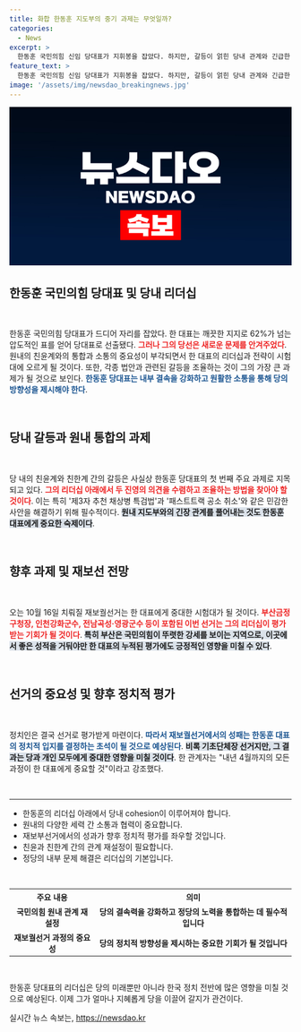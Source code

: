 ```yaml
---
title: 화합 한동훈 지도부의 중기 과제는 무엇일까?
categories:
  - News
excerpt: >
  한동훈 국민의힘 신임 당대표가 지휘봉을 잡았다. 하지만, 갈등이 얽힌 당내 관계와 긴급한 특검법 문제들이 그의 리더십을 시험대에 올릴 예정이다. 10·16 재보선이 그의 정치적 성과를 판가름할 중요한 이정표로 떠오르고 있다.
feature_text: >
  한동훈 국민의힘 신임 당대표가 지휘봉을 잡았다. 하지만, 갈등이 얽힌 당내 관계와 긴급한 특검법 문제들이 그의 리더십을 시험대에 올릴 예정이다. 10·16 재보선이 그의 정치적 성과를 판가름할 중요한 이정표로 떠오르고 있다.
image: '/assets/img/newsdao_breakingnews.jpg'
---
```


<p><img src="/assets/img/newsdao_breakingnews.jpg" alt="implanttips 속보" /></p>

<h2 data-ke-size="size26">한동훈 국민의힘 당대표 및 당내 리더십</h2>

<p data-ke-size="size16">&nbsp;</p>

<p>한동훈 국민의힘 당대표가 드디어 자리를 잡았다. 한 대표는 깨끗한 지지로 62%가 넘는 압도적인 표를 얻어 당대표로 선출됐다. <b><span style="color: #ee2323;">그러나 그의 당선은 새로운 문제를 안겨주었다</span></b>. 원내의 친윤계와의 통합과 소통의 중요성이 부각되면서 한 대표의 리더십과 전략이 시험대에 오르게 될 것이다. 또한, 각종 법안과 관련된 갈등을 조율하는 것이 그의 가장 큰 과제가 될 것으로 보인다. <b><span style="color: #1a5490;">한동훈 당대표는 내부 결속을 강화하고 원활한 소통을 통해 당의 방향성을 제시해야 한다</span></b>.</p>

<p data-ke-size="size16">&nbsp;</p>

<h2 data-ke-size="size26">당내 갈등과 원내 통합의 과제</h2>

<p data-ke-size="size16">&nbsp;</p>

<p>당 내의 친윤계와 친한계 간의 갈등은 사실상 한동훈 당대표의 첫 번째 주요 과제로 지목되고 있다. <b><span style="color: #ee2323;">그의 리더십 아래에서 두 진영의 의견을 수렴하고 조율하는 방법을 찾아야 할 것이다</span></b>. 이는 특히 '제3자 추천 채상병 특검법'과 '패스트트랙 공소 취소'와 같은 민감한 사안을 해결하기 위해 필수적이다. <b><span style="background-color: #21538527;">원내 지도부와의 긴장 관계를 풀어내는 것도 한동훈 대표에게 중요한 숙제이다</span></b>. </p>

<p data-ke-size="size16">&nbsp;</p>

<h2 data-ke-size="size26">향후 과제 및 재보선 전망</h2>

<p data-ke-size="size16">&nbsp;</p>

<p>오는 10월 16일 치뤄질 재보궐선거는 한 대표에게 중대한 시험대가 될 것이다. <b><span style="color: #ee2323;">부산금정구청장, 인천강화군수, 전남곡성·영광군수 등이 포함된 이번 선거는 그의 리더십이 평가받는 기회가 될 것이다</span></b>. <b><span style="background-color: #21538527;">특히 부산은 국민의힘이 뚜렷한 강세를 보이는 지역으로, 이곳에서 좋은 성적을 거둬야만 한 대표의 누적된 평가에도 긍정적인 영향을 미칠 수 있다</span></b>.</p>

<p data-ke-size="size16">&nbsp;</p>

<h2 data-ke-size="size26">선거의 중요성 및 향후 정치적 평가</h2>

<p data-ke-size="size16">&nbsp;</p>

<p>정치인은 결국 선거로 평가받게 마련이다. <b><span style="color: #1a5490;">따라서 재보궐선거에서의 성패는 한동훈 대표의 정치적 입지를 결정하는 초석이 될 것으로 예상된다</span></b>. <b><span style="background-color: #21538527;">비록 기초단체장 선거지만, 그 결과는 당과 개인 모두에게 중대한 영향을 미칠 것이다</span></b>. 한 관계자는 "내년 4월까지의 모든 과정이 한 대표에게 중요할 것"이라고 강조했다.</p>

<p data-ke-size="size16">&nbsp;</p>

<hr>

<ul>
<li>한동훈의 리더십 아래에서 당내 cohesion이 이루어져야 합니다.</li>
<li>원내의 다양한 세력 간 소통과 협력이 중요합니다.</li>
<li>재보부선거에서의 성과가 향후 정치적 평가를 좌우할 것입니다.</li>
<li>친윤과 친한계 간의 관계 재설정이 필요합니다.</li>
<li>정당의 내부 문제 해결은 리더십의 기본입니다.</li>
</ul>

<p data-ke-size="size16">&nbsp;</p>

<table style="width: 100%; border-collapse: collapse;">
<tr>
<th style="text-align: center; height: 22px;"><b>주요 내용</b></th>
<th style="text-align: center; height: 22px;"><b>의미</b></th>
</tr>
<tr>
<td style="text-align: center; height: 17px;"><b>국민의힘 원내 관계 재설정</b></td>
<td style="text-align: center; height: 17px;"><b>당의 결속력을 강화하고 정당의 노력을 통합하는 데 필수적입니다</b></td>
</tr>
<tr>
<td style="text-align: center; height: 17px;"><b>재보궐선거 과정의 중요성</b></td>
<td style="text-align: center; height: 17px;"><b>당의 정치적 방향성을 제시하는 중요한 기회가 될 것입니다</b></td>
</tr>
</table> 

<p data-ke-size="size16">&nbsp;</p>

<p>한동훈 당대표의 리더십은 당의 미래뿐만 아니라 한국 정치 전반에 많은 영향을 미칠 것으로 예상된다. 이제 그가 얼마나 지혜롭게 당을 이끌어 갈지가 관건이다.</p>
실시간 뉴스 속보는, <a href="https://newsdao.kr" rel="dofollow">https://newsdao.kr</a>


